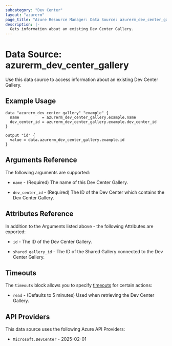 ```yaml
---
subcategory: "Dev Center"
layout: "azurerm"
page_title: "Azure Resource Manager: Data Source: azurerm_dev_center_gallery"
description: |-
  Gets information about an existing Dev Center Gallery.
---
```


# Data Source: azurerm_dev_center_gallery

Use this data source to access information about an existing Dev Center Gallery.

## Example Usage

```hcl
data "azurerm_dev_center_gallery" "example" {
  name          = azurerm_dev_center_gallery.example.name
  dev_center_id = azurerm_dev_center_gallery.example.dev_center_id
}

output "id" {
  value = data.azurerm_dev_center_gallery.example.id
}
```

## Arguments Reference

The following arguments are supported:

* `name` - (Required) The name of this Dev Center Gallery.

* `dev_center_id` - (Required) The ID of the Dev Center which contains the Dev Center Gallery.

## Attributes Reference

In addition to the Arguments listed above - the following Attributes are exported:

* `id` - The ID of the Dev Center Gallery.

* `shared_gallery_id` - The ID of the Shared Gallery connected to the Dev Center Gallery.

## Timeouts

The `timeouts` block allows you to specify [timeouts](https://developer.hashicorp.com/terraform/language/resources/configure#define-operation-timeouts) for certain actions:

* `read` - (Defaults to 5 minutes) Used when retrieving the Dev Center Gallery.

## API Providers
<!-- This section is generated, changes will be overwritten -->
This data source uses the following Azure API Providers:

* `Microsoft.DevCenter` - 2025-02-01
